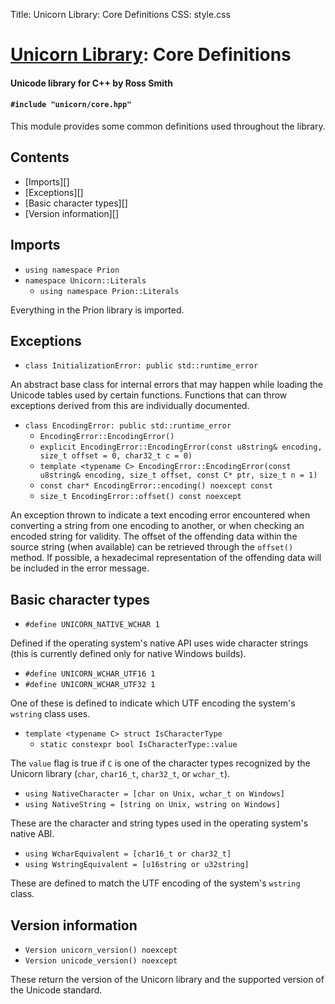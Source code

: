 Title: Unicorn Library: Core Definitions
CSS: style.css

# [Unicorn Library](index.html): Core Definitions #

#### Unicode library for C++ by Ross Smith ####

#### `#include "unicorn/core.hpp"` ####

This module provides some common definitions used throughout the library.

## Contents ##

* [Imports][]
* [Exceptions][]
* [Basic character types][]
* [Version information][]

## Imports ##

* `using namespace Prion`
* `namespace Unicorn::Literals`
    * `using namespace Prion::Literals`

Everything in the Prion library is imported.

## Exceptions ##

* `class InitializationError: public std::runtime_error`

An abstract base class for internal errors that may happen while loading the
Unicode tables used by certain functions. Functions that can throw exceptions
derived from this are individually documented.

* `class EncodingError: public std::runtime_error`
    * `EncodingError::EncodingError()`
    * `explicit EncodingError::EncodingError(const u8string& encoding, size_t offset = 0, char32_t c = 0)`
    * `template <typename C> EncodingError::EncodingError(const u8string& encoding, size_t offset, const C* ptr, size_t n = 1)`
    * `const char* EncodingError::encoding() noexcept const`
    * `size_t EncodingError::offset() const noexcept`

An exception thrown to indicate a text encoding error encountered when
converting a string from one encoding to another, or when checking an encoded
string for validity. The offset of the offending data within the source string
(when available) can be retrieved through the `offset()` method. If possible,
a hexadecimal representation of the offending data will be included in the
error message.

## Basic character types ##

* `#define UNICORN_NATIVE_WCHAR 1`

Defined if the operating system's native API uses wide character strings (this
is currently defined only for native Windows builds).

* `#define UNICORN_WCHAR_UTF16 1`
* `#define UNICORN_WCHAR_UTF32 1`

One of these is defined to indicate which UTF encoding the system's `wstring`
class uses.

* `template <typename C> struct IsCharacterType`
    * `static constexpr bool IsCharacterType::value`

The `value` flag is true if `C` is one of the character types recognized by
the Unicorn library (`char`, `char16_t`, `char32_t`, or `wchar_t`).

* `using NativeCharacter = [char on Unix, wchar_t on Windows]`
* `using NativeString = [string on Unix, wstring on Windows]`

These are the character and string types used in the operating system's native
ABI.

* `using WcharEquivalent = [char16_t or char32_t]`
* `using WstringEquivalent = [u16string or u32string]`

These are defined to match the UTF encoding of the system's `wstring` class.

## Version information ##

* `Version unicorn_version() noexcept`
* `Version unicode_version() noexcept`

These return the version of the Unicorn library and the supported version of
the Unicode standard.
